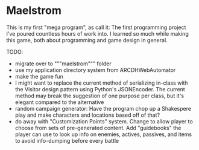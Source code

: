 
# Maelstrom
This is my first "mega program", as call it: The first programming project I've
poured countless hours of work into. I learned so much while making this game,
both about programming and game design in general.

TODO:
* migrate over to """maelstrom""" folder
* use my application directory system from ARCDHWebAutomator
* make the game fun
* I might want to replace the current method of serializing in-class with the
  Visitor design pattern using Python's JSONEncoder. The current method may
  break the suggestion of one purpose per class, but it's elegant compared to
  the alternative
* random campaign generator: Have the program chop up a Shakespere play and make
  characters and locations based off of that?
* do away with "Customization Points" system. Change to allow player to choose
  from sets of pre-generated content. Add "guidebooks" the player can use to
  look up info on enemies, actives, passives, and items to avoid info-dumping
  before every battle
